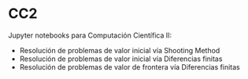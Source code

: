 # CC2
Jupyter notebooks para Computación Científica II:
* Resolución de problemas de valor inicial vía Shooting Method
* Resolución de problemas de valor inicial vía Diferencias finitas
* Resolución de problemas de valor de frontera vía Diferencias finitas
